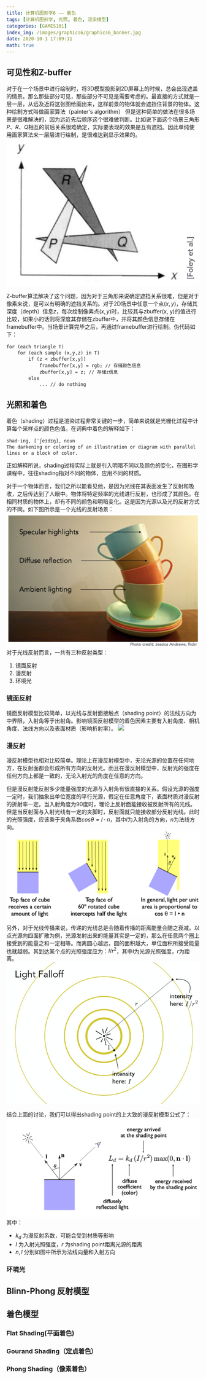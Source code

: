```yaml
---
title: 计算机图形学6 —— 着色 
tags: [计算机图形学, 光照, 着色, 渲染模型]
categories: [GAMES101]
index_img: /images/graphics6/graphics6_banner.jpg
date: 2020-10-1 17:09:11
math: true
---
```

## 可见性和Z-buffer
对于在一个场景中进行绘制时，将3D模型投影到2D屏幕上的时候，总会出现遮盖的情景。那么那些部分可见，那些部分不可见是需要考虑的。最直接的方式就是一层一层，从远及近将这张图给画出来，这样前景的物体就会遮挡住背景的物体。这种绘制方式叫做画家算法（painter's algorithm）
但是这种简单的做法在很多场景是很难解决的，因为远近先后顺序这个很难做判断。比如说下面这个场景三角形$P、R、Q$相互的前后关系很难确定，实际要表现的效果是互有遮挡。因此单纯使用画家算法来一层层进行绘制，是很难达到显示效果的。
![](/images/graphics6/graphics6_painter.png)

Z-buffer算法解决了这个问题，因为对于三角形来说确定遮挡关系很难，但是对于像素来说，是可以有明确的遮挡关系的。对于2D场景中任意一个点$(x, y)$，存储其深度（depth）信息$z$，每次绘制像素点$(x, y)$时，比较其与zbuffer(x, y)的值进行比较，如果小的话则将深度其存储在zbuffer中，并将其颜色信息存储在framebuffer中。当场景计算完毕之后，再通过framebuffer进行绘制。伪代码如下：
```
for (each triangle T)
    for (each sample (x,y,z) in T)
        if (z < zbuffer[x,y]) 
            framebuffer[x,y] = rgb; // 存储颜色信息
            zbuffer[x,y] = z; // 存储z信息
        else
            ... // do nothing
```
## 光照和着色
着色（shading）过程是渲染过程非常关键的一步，简单来说就是光栅化过程中计算每个采样点的颜色色值。在词典中着色的解释如下：

```
shad·ing, [ˈʃeɪdɪŋ], noun
The darkening or coloring of an illustration or diagram with parallel lines or a block of color.
```
正如解释所说，shading过程实际上就是引入明暗不同以及颜色的变化，在图形学课程中，往往shading指对不同的物体，应用不同的材质。

对于一个物体而言，我们之所以能看见他，是因为光线在其表面发生了反射和吸收，之后传达到了人眼中。物体将特定频率的光线进行反射，也形成了其颜色。在相同材质的物体上，却有不同的颜色和明暗变化。这是因为光源以及光的反射方式的不同。如下图所示是一个光线的反射场景：
![](/images/graphics6/graphics6_shading.png)
对于光线反射而言，一共有三种反射类型：
1. 镜面反射
2. 漫反射
3. 环境光

### 镜面反射
镜面反射模型比较简单，以光线与反射面接触点（shading point）的法线方向为中界限，入射角等于出射角。影响镜面反射模型的着色因素主要有入射角度、相机角度、法线方向以及表面材质（影响折射率）。
![](/images/graphics6/graphics6_Specula.png)

### 漫反射
漫反射模型也相对比较简单。理论上在漫反射模型中，无论光源的位置在任何地方，在反射面都会形成所有方向的反射光。而且在漫反射模型中，反射光的强度在任何方向上都是一致的，无论入射光的角度在任意的方向。

但是漫反射能反射多少能量强度的光源与入射角有很直接的关系。假设光源的强度一定时，我们抽象出单位宽度的平行光源，假定在任意角度下，表面材质对漫反射的折射率一定。当入射角度为90度时，理论上反射面能接收被反射所有的光线。但是当反射面与入射光线有一定的夹脚时，反射面就只能接收部分反射光线。此时的光照强度，应该乘于夹角系数$cos\theta = l \cdot n$，其中$l$为入射角的方向，$n$为法线方向。
![](/images/graphics6/graphics6_lambertian.png)

另外，对于光线传播来说，传递的光线总是会随着传播的距离能量会随之衰减。以点光源向四面扩散为例，光源发射出来的能量其实是一定的，那么在任意两个圈上接受到的能量之和一定相等。而离圆心越远，圆的面积越大，单位面积所接受能量也就越弱。其到达某个点的光照强度应为：$I/r^2$，其中$I$为光源光照强度，$r$为距离。
![](/images/graphics6/graphics6_energy.png)

结合上面的讨论，我们可以得出shading point的上大致的漫反射模型公式了：
![](/images/graphics6/graphics6_diffuse_function.png)
其中：
* $k_d$ 为漫反射系数，可能会受到材质等影响
* $I$ 为入射光照强度，$r$ 为shading point距离光源的距离
* $n, l$ 分别如图中所示为法线向量和入射方向

### 环境光



## Blinn-Phong 反射模型

## 着色模型

### Flat Shading(平面着色)

### Gourand Shading（定点着色）

### Phong Shading（像素着色）